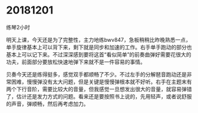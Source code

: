 # 20181201

练琴2小时

明天上课，今天还是为了完整性，主力地练bwv847，急板稍稍比昨晚熟悉一点，单手旋律基本上可以背下来，剩下就是同步和加速的工作。右手单手跑动的部分也基本上可以记下来。不过深深感到要将这首“看似简单”的前奏曲弹好需要花很大的功夫，前面部分要放松快速地弹下来就不是一件容易的事情。

贝奏今天还是练得挺多，感觉双手都顺畅了不少。不过左手的分解琶音跑动还是非常困难，慢慢弹没有太大问题，但是关键是慢慢弹根本就不好听。右手在主题末有两个下行音阶，需要比较大的音量，但我感觉一旦想发出很大的音量，就容易弹错了，估计还是发力方式的问题。看来还是要按照书上说的，先用轻声，或者说舒服的声音，弹顺畅，然后再考虑加力。
